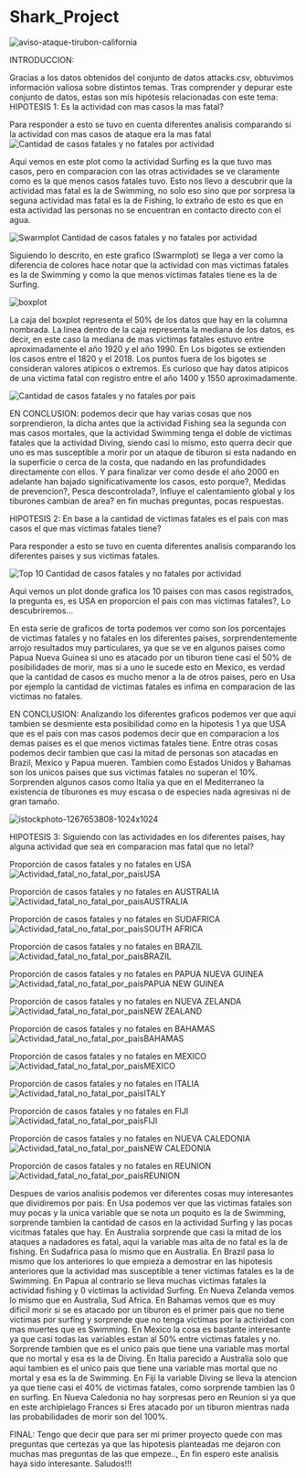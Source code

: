 # Shark_Project

![aviso-ataque-tirubon-california](https://github.com/19972024/Shark_Project/assets/156945446/c02248bf-c10a-4d3d-ae21-6fa0cd5aebe3)

INTRODUCCION:

Gracias a los datos obtenidos del conjunto de datos attacks.csv, obtuvimos información valiosa sobre distintos temas. Tras comprender y depurar este conjunto de datos, estas son mis hipótesis relacionadas con este tema:
HIPOTESIS 1: Es la actividad con mas casos la mas fatal?

Para responder a esto se tuvo en cuenta diferentes analisis comparando si la actividad con mas casos de ataque era la mas fatal
![Cantidad de casos fatales y no fatales por actividad](https://github.com/19972024/Shark_Project/assets/156945446/c120c1e0-dc3f-42ef-ac85-aeaf8259c236)

Aqui vemos en este plot como la actividad Surfing es la que tuvo mas casos, pero en comparacion con las otras actividades se ve claramente como es la que menos casos fatales tuvo. Esto nos llevo a descubrir que la actividad mas fatal es la de Swimming, no solo eso sino que por sorpresa la seguna actividad mas fatal es la de Fishing, lo extraño de esto es que en esta actividad las personas no se encuentran en contacto directo con el agua.

![Swarmplot Cantidad de casos fatales y no fatales por actividad](https://github.com/19972024/Shark_Project/assets/156945446/6cd5830f-39dc-4631-9292-cf432ee27ca0)

Siguiendo lo descrito, en este grafico (Swarmplot) se llega a ver como la diferencia de colores hace notar que la actividad con mas victimas fatales es la de Swimming y como la que menos victimas fatales tiene es la de Surfing.

![boxplot](https://github.com/19972024/Shark_Project/assets/156945446/d2dce60d-b3cb-4f4b-b7a0-ada98c70c63d)


La caja del boxplot representa el 50% de los datos que hay en la columna nombrada. La línea dentro de la caja representa la mediana de los datos, es decir, en este caso la mediana de mas victimas fatales estuvo entre aproximadamente el año 1920 y el año 1990. En Los bigotes se extienden los casos entre el 1820 y el 2018. Los puntos fuera de los bigotes se consideran valores atípicos o extremos. Es curioso que hay datos atipicos de una victima fatal con registro entre el año 1400 y 1550 aproximadamente.

![Cantidad de casos fatales y no fatales por pais](https://github.com/19972024/Shark_Project/assets/156945446/88fa4fa9-5bd9-421c-98e3-e4b20b3cc30a)

EN CONCLUSION: podemos decir que hay varias cosas que nos sorprendieron, la dicha antes que la actividad Fishing sea la segunda con mas casos mortales, que la actividad Swimming tenga el doble de victimas fatales que la actividad Diving, siendo casi lo mismo, esto querra decir que uno es mas susceptible a morir por un ataque de tiburon si esta nadando en la superficie o cerca de la costa, que nadando en las profundidades directamente con ellos. Y para finalizar ver como desde el año 2000 en adelante han bajado significativamente los casos, esto porque?, Medidas de prevencion?, Pesca descontrolada?, Influye el calentamiento global y los tiburones cambian de area? en fin muchas preguntas, pocas respuestas.

HIPOTESIS 2: En base a la cantidad de victimas fatales es el pais con mas casos el que mas victimas fatales tiene?

Para responder a esto se tuvo en cuenta diferentes analisis comparando los diferentes paises y sus victimas fatales.

![Top 10 Cantidad de casos fatales y no fatales por actividad](https://github.com/19972024/Shark_Project/assets/156945446/b0cb0462-5986-47ce-892f-665076fafa17)

Aqui vemos un plot donde grafica los 10 paises con mas casos registrados, la pregunta es, es USA en proporcion el pais con mas victimas fatales?, Lo descubriremos...

En esta serie de graficos de torta podemos ver como son los porcentajes de victimas fatales y no fatales en los diferentes paises, sorprendentemente arrojo resultados muy particulares, ya que se ve en algunos paises como Papua Nueva Guinea si uno es atacado por un tiburon tiene casi el 50% de posibilidades de morir, mas si a uno le sucede esto en Mexico, es verdad que la cantidad de casos es mucho menor a la de otros paises, pero en Usa por ejemplo la cantidad de victimas fatales es infima en comparacion de las victimas no fatales.

EN CONCLUSION: Analizando los diferentes graficos podemos ver que aqui tambien se desmiente esta posibilidad como en la hipotesis 1 ya que USA que es el pais con mas casos podemos decir que en comparacion a los demas paises es el que menos victimas fatales tiene. Entre otras cosas podemos decir tambien que casi la mitad de personas son atacadas en Brazil, Mexico y Papua mueren. Tambien como Estados Unidos y Bahamas son los unicos paises que sus victimas fatales no superan el 10%. Sorprenden algunos casos como Italia ya que en el Mediterraneo la existencia de tiburones es muy escasa o de especies nada agresivas ni de gran tamaño.

![istockphoto-1267653808-1024x1024](https://github.com/19972024/Shark_Project/assets/156945446/51eb9d3f-1fbe-4fed-a258-fa1597461b6d)

HIPOTESIS 3: Siguiendo con las actividades en los diferentes paises, hay alguna actividad que sea en comparacion mas fatal que no letal?

Proporción de casos fatales y no fatales en USA
![Actividad_fatal_no_fatal_por_paisUSA](https://github.com/19972024/Shark_Project/assets/156945446/12db84a5-d7a7-4b56-bdde-e25b71abe58e)

Proporción de casos fatales y no fatales en AUSTRALIA
![Actividad_fatal_no_fatal_por_paisAUSTRALIA](https://github.com/19972024/Shark_Project/assets/156945446/964b7954-c944-4a67-8011-afede07b27a3)

Proporción de casos fatales y no fatales en SUDAFRICA
![Actividad_fatal_no_fatal_por_paisSOUTH AFRICA](https://github.com/19972024/Shark_Project/assets/156945446/fda1ffaf-ff5c-461f-9b02-0746a7007b23)

Proporción de casos fatales y no fatales en BRAZIL
![Actividad_fatal_no_fatal_por_paisBRAZIL](https://github.com/19972024/Shark_Project/assets/156945446/5c6d0a3f-396a-46a4-b312-3d5ec2b7dfef)

Proporción de casos fatales y no fatales en PAPUA NUEVA GUINEA
![Actividad_fatal_no_fatal_por_paisPAPUA NEW GUINEA](https://github.com/19972024/Shark_Project/assets/156945446/47ea8388-eac2-4a2c-8188-c2698d84a3e9)

Proporción de casos fatales y no fatales en NUEVA ZELANDA
![Actividad_fatal_no_fatal_por_paisNEW ZEALAND](https://github.com/19972024/Shark_Project/assets/156945446/77de2f5f-4005-48a4-aec5-890ad314eccc)

Proporción de casos fatales y no fatales en BAHAMAS
![Actividad_fatal_no_fatal_por_paisBAHAMAS](https://github.com/19972024/Shark_Project/assets/156945446/ee06d63e-38c8-48a9-aaae-949fa58bb62b)

Proporción de casos fatales y no fatales en MEXICO
![Actividad_fatal_no_fatal_por_paisMEXICO](https://github.com/19972024/Shark_Project/assets/156945446/140dabc1-6ca1-4014-b682-7b5885cd1c5e)

Proporción de casos fatales y no fatales en ITALIA
![Actividad_fatal_no_fatal_por_paisITALY](https://github.com/19972024/Shark_Project/assets/156945446/5a42d8c7-6fad-49b9-b3a7-545ce6b7d45a)

Proporción de casos fatales y no fatales en FIJI
![Actividad_fatal_no_fatal_por_paisFIJI](https://github.com/19972024/Shark_Project/assets/156945446/416cfd56-e7ef-46f8-a4ea-3593b724e004)

Proporción de casos fatales y no fatales en NUEVA CALEDONIA
![Actividad_fatal_no_fatal_por_paisNEW CALEDONIA](https://github.com/19972024/Shark_Project/assets/156945446/db1cf21d-176a-41a3-b5c2-0a1eb10044e3)

Proporción de casos fatales y no fatales en REUNION
![Actividad_fatal_no_fatal_por_paisREUNION](https://github.com/19972024/Shark_Project/assets/156945446/265b177b-4b2a-4733-940d-bc6cd46f3feb)


Despues de varios analisis podemos ver diferentes cosas muy interesantes que dividiremos por pais:
En Usa podemos ver que las victimas fatales son muy pocas y la unica variable que se nota un poquito es la de Swimming, sorprende tambien la cantidad de casos en la actividad Surfing y las pocas vicitmas fatales que hay.
En Australia sorprende que casi la mitad de los ataques a nadadores es fatal, aqui la variable mas alta de no fatal es la de fishing.
En Sudafrica pasa lo mismo que en Australia.
En Brazil pasa lo mismo que los anteriores lo que empieza a demostrar en las hipotesis anteriores que la actividad mas susceptible a tener victimas fatales es la de Swimming.
En Papua al contrario se lleva muchas victimas fatales la actividad fishing y 0 victimas la actividad Surfing.
En Nueva Zelanda vemos lo mismo que en Australia, Sud Africa.
En Bahamas vemos que es muy dificil morir si se es atacado por un tiburon es el primer pais que no tiene victimas por surfing y sorprende que no tenga victimas por la actividad con mas muertes que es Swimming.
En Mexico la cosa es bastante interesante ya que casi todas las variables estan al 50% entre victimas fatales y no. Sorprende tambien que es el unico pais que tiene una variable mas mortal que no mortal y esa es la de Diving.
En Italia parecido a Australia solo que aqui tambien es el unico pais que tiene una variable mas mortal que no mortal y esa es la de Swimming.
En Fiji la variable Diving se lleva la atencion ya que tiene casi el 40% de victimas fatales, como sorprende tambien las 0 en surfing.
En Nueva Caledonia no hay sorpresas pero en Reunion si ya que en este archipielago Frances si Eres atacado por un tiburon mientras nada las probabilidades de morir son del 100%.

FINAL:
Tengo que decir que para ser mi primer proyecto quede con mas preguntas que certezas ya que las hipotesis planteadas me dejaron con muchas mas preguntas de las que empeze.., En fin espero este analisis haya sido interesante.
Saludos!!!
